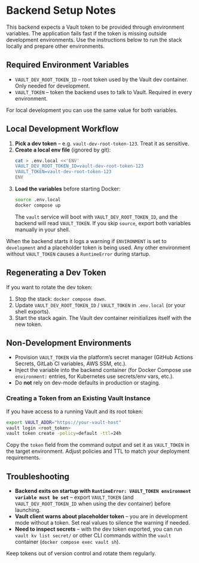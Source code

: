# Backend Setup Notes

This backend expects a Vault token to be provided through environment variables. The application fails fast if the token is missing outside development environments. Use the instructions below to run the stack locally and prepare other environments.

## Required Environment Variables

- `VAULT_DEV_ROOT_TOKEN_ID` – root token used by the Vault dev container. Only needed for development.
- `VAULT_TOKEN` – token the backend uses to talk to Vault. Required in every environment.

For local development you can use the same value for both variables.

## Local Development Workflow

1. **Pick a dev token** – e.g. `vault-dev-root-token-123`. Treat it as sensitive.
2. **Create a local env file** (ignored by git):
   ```bash
   cat > .env.local <<'ENV'
   VAULT_DEV_ROOT_TOKEN_ID=vault-dev-root-token-123
   VAULT_TOKEN=vault-dev-root-token-123
   ENV
   ```
3. **Load the variables** before starting Docker:
   ```bash
   source .env.local
   docker compose up
   ```
   The `vault` service will boot with `VAULT_DEV_ROOT_TOKEN_ID`, and the backend will read `VAULT_TOKEN`. If you skip `source`, export both variables manually in your shell.

When the backend starts it logs a warning if `ENVIRONMENT` is set to `development` and a placeholder token is being used. Any other environment without `VAULT_TOKEN` causes a `RuntimeError` during startup.

## Regenerating a Dev Token

If you want to rotate the dev token:

1. Stop the stack: `docker compose down`.
2. Update `VAULT_DEV_ROOT_TOKEN_ID` / `VAULT_TOKEN` in `.env.local` (or your shell exports).
3. Start the stack again. The Vault dev container reinitializes itself with the new token.

## Non-Development Environments

- Provision `VAULT_TOKEN` via the platform’s secret manager (GitHub Actions Secrets, GitLab CI variables, AWS SSM, etc.).
- Inject the variable into the backend container (for Docker Compose use `environment:` entries, for Kubernetes use secrets/env vars, etc.).
- Do **not** rely on dev-mode defaults in production or staging.

### Creating a Token from an Existing Vault Instance

If you have access to a running Vault and its root token:

```bash
export VAULT_ADDR="https://your-vault-host"
vault login <root_token>
vault token create -policy=default -ttl=24h
```

Copy the `token` field from the command output and set it as `VAULT_TOKEN` in the target environment. Adjust policies and TTL to match your deployment requirements.

## Troubleshooting

- **Backend exits on startup with `RuntimeError: VAULT_TOKEN environment variable must be set`** – export `VAULT_TOKEN` (and `VAULT_DEV_ROOT_TOKEN_ID` when using the dev container) before launching.
- **Vault client warns about placeholder token** – you are in development mode without a token. Set real values to silence the warning if needed.
- **Need to inspect secrets** – with the dev token exported, you can run `vault kv list secret/` or other CLI commands within the `vault` container (`docker compose exec vault sh`).

Keep tokens out of version control and rotate them regularly.
